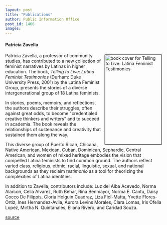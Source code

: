 ```yaml
---
layout: post
title: "Publications"
author: Public Information Office
post_id: 1466
images:
---
```


<h4>
  <b>Patricia Zavella</b>
</h4>
<p>
  <img align="right" alt="book cover for Telling to Live: Latina Feminist Testimonies" border="1" height="285" hspace="5" src="../art/zavella_bookcover.180.jpg" vspace="5" width="180">Patricia Zavella, a professor of community studies, has contributed to a new collection of feminist narratives by Latinas in higher education. The book, <i>Telling to Live: Latina Feminist Testimonios</i> (Durham: Duke University Press, 2001) by the Latina Feminist Group, presents the stories of a diverse intergenerational group of 18 Latina feminists.
</p>
<p>
  In stories, poems, memoirs, and reflections, the authors describe their struggles, often against great odds, to become "credentialed creative thinkers and writers" and to succeed in academia. The book reveals the relationships of sustenance and creativity that sustained them along the way.
</p>
<p>
  This diverse group of Puerto Rican, Chicana, Native American, Mexican, Cuban, Dominican, Sephardic, Central American, and women of mixed heritage embodies the vision that compelled Latina feminists to find common ground. The authors reflect varied class, religious, ethnic, racial, linguistic, sexual, and national backgrounds as they reclaim <i>testimonio</i> as a tool for theorizing the complexities of Latina identities.
</p>
<p>
  In addition to Zavella, contributors include: Luz del Alba Acevedo, Norma Alarcon, Celia Alvarez, Ruth Behar, Rina Benmayor, Norma E. Cantu, Daisy Cocco De Filippis, Gloria Holguin Cuadraz, Liza Fiol-Matta, Yvette Flores-Ortiz, Ines Hernandez-Avila, Aurora Levins Morales, Clara Lomas, Iris Ofelia Lopez, Mirtha N. Quintanales, Eliana Rivero, and Caridad Souza.
</p>
<p>

[source](http://www1.ucsc.edu/currents/01-02/10-15/publications.html "Permalink to publications")
